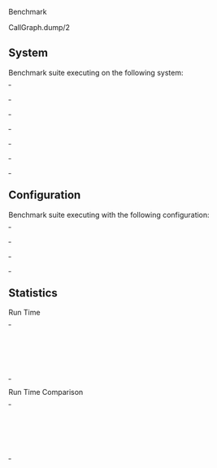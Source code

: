 Benchmark

CallGraph.dump/2

## System

Benchmark suite executing on the following system:

<table style="width: 1%">
  <tr>
    <th style="width: 1%; white-space: nowrap">Operating System</th>
    <td>macOS</td>
  </tr><tr>
    <th style="white-space: nowrap">CPU Information</th>
    <td style="white-space: nowrap">Apple M1 Pro</td>
  </tr><tr>
    <th style="white-space: nowrap">Number of Available Cores</th>
    <td style="white-space: nowrap">10</td>
  </tr><tr>
    <th style="white-space: nowrap">Available Memory</th>
    <td style="white-space: nowrap">16 GB</td>
  </tr><tr>
    <th style="white-space: nowrap">Elixir Version</th>
    <td style="white-space: nowrap">1.16.1</td>
  </tr><tr>
    <th style="white-space: nowrap">Erlang Version</th>
    <td style="white-space: nowrap">26.2.2</td>
  </tr>
</table>

## Configuration

Benchmark suite executing with the following configuration:

<table style="width: 1%">
  <tr>
    <th style="width: 1%">:time</th>
    <td style="white-space: nowrap">1 min</td>
  </tr><tr>
    <th>:parallel</th>
    <td style="white-space: nowrap">1</td>
  </tr><tr>
    <th>:warmup</th>
    <td style="white-space: nowrap">2 s</td>
  </tr>
</table>

## Statistics



Run Time

<table style="width: 1%">
  <tr>
    <th>Name</th>
    <th style="text-align: right">IPS</th>
    <th style="text-align: right">Average</th>
    <th style="text-align: right">Devitation</th>
    <th style="text-align: right">Median</th>
    <th style="text-align: right">99th&nbsp;%</th>
  </tr>

  <tr>
    <td style="white-space: nowrap">dump dir doesn't exists</td>
    <td style="white-space: nowrap; text-align: right">33.66</td>
    <td style="white-space: nowrap; text-align: right">29.71 ms</td>
    <td style="white-space: nowrap; text-align: right">&plusmn;4.75%</td>
    <td style="white-space: nowrap; text-align: right">29.37 ms</td>
    <td style="white-space: nowrap; text-align: right">35.56 ms</td>
  </tr>

  <tr>
    <td style="white-space: nowrap">dump dir exists, dump file exists</td>
    <td style="white-space: nowrap; text-align: right">33.38</td>
    <td style="white-space: nowrap; text-align: right">29.95 ms</td>
    <td style="white-space: nowrap; text-align: right">&plusmn;2.98%</td>
    <td style="white-space: nowrap; text-align: right">29.67 ms</td>
    <td style="white-space: nowrap; text-align: right">32.92 ms</td>
  </tr>

  <tr>
    <td style="white-space: nowrap">dump dir exists, dump file doesn't exist</td>
    <td style="white-space: nowrap; text-align: right">33.18</td>
    <td style="white-space: nowrap; text-align: right">30.14 ms</td>
    <td style="white-space: nowrap; text-align: right">&plusmn;7.30%</td>
    <td style="white-space: nowrap; text-align: right">29.73 ms</td>
    <td style="white-space: nowrap; text-align: right">34.81 ms</td>
  </tr>

</table>


Run Time Comparison

<table style="width: 1%">
  <tr>
    <th>Name</th>
    <th style="text-align: right">IPS</th>
    <th style="text-align: right">Slower</th>
  <tr>
    <td style="white-space: nowrap">dump dir doesn't exists</td>
    <td style="white-space: nowrap;text-align: right">33.66</td>
    <td>&nbsp;</td>
  </tr>

  <tr>
    <td style="white-space: nowrap">dump dir exists, dump file exists</td>
    <td style="white-space: nowrap; text-align: right">33.38</td>
    <td style="white-space: nowrap; text-align: right">1.01x</td>
  </tr>

  <tr>
    <td style="white-space: nowrap">dump dir exists, dump file doesn't exist</td>
    <td style="white-space: nowrap; text-align: right">33.18</td>
    <td style="white-space: nowrap; text-align: right">1.01x</td>
  </tr>

</table>